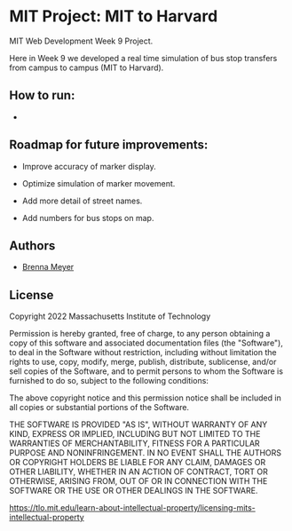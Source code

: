 # MIT Project: MIT to Harvard

MIT Web Development Week 9 Project.

Here in Week 9 we developed a real time simulation of bus stop transfers from campus to campus (MIT to Harvard).




## How to run:

- 


    
## Roadmap for future improvements:

- Improve accuracy of marker display. 

- Optimize simulation of marker movement. 

- Add more detail of street names.

- Add numbers for bus stops on map. 



## Authors

- [Brenna Meyer](https://www.github.com/Bren129)


## License

Copyright 2022 Massachusetts Institute of Technology

Permission is hereby granted, free of charge, to any person obtaining a copy of this software and associated documentation files (the "Software"), to deal in the Software without restriction, including without limitation the rights to use, copy, modify, merge, publish, distribute, sublicense, and/or sell copies of the Software, and to permit persons to whom the Software is furnished to do so, subject to the following conditions:

The above copyright notice and this permission notice shall be included in all copies or substantial portions of the Software.

THE SOFTWARE IS PROVIDED "AS IS", WITHOUT WARRANTY OF ANY KIND, EXPRESS OR IMPLIED, INCLUDING BUT NOT LIMITED TO THE WARRANTIES OF MERCHANTABILITY, FITNESS FOR A PARTICULAR PURPOSE AND NONINFRINGEMENT. IN NO EVENT SHALL THE AUTHORS OR COPYRIGHT HOLDERS BE LIABLE FOR ANY CLAIM, DAMAGES OR OTHER LIABILITY, WHETHER IN AN ACTION OF CONTRACT, TORT OR OTHERWISE, ARISING FROM, OUT OF OR IN CONNECTION WITH THE SOFTWARE OR THE USE OR OTHER DEALINGS IN THE SOFTWARE.

https://tlo.mit.edu/learn-about-intellectual-property/licensing-mits-intellectual-property
